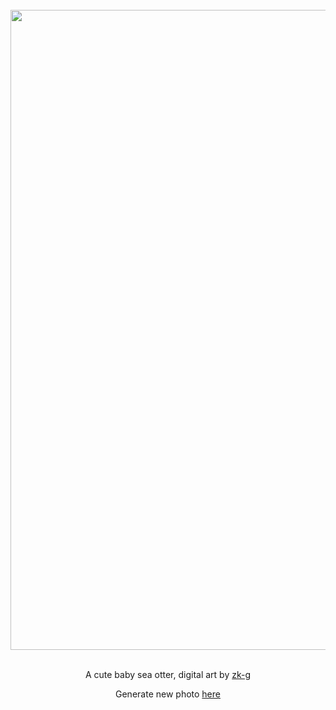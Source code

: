
<div align="center">
  <br>
  <a href="https://raw.githubusercontent.com/zk-g/zk-g/master/images/images/2023_02_26_zk-g_A_cute_baby_sea_otter__digital_art.png/"><img src="https://raw.githubusercontent.com/zk-g/zk-g/master/images/images/2023_02_26_zk-g_A_cute_baby_sea_otter__digital_art.png" width="1024px"></a>
  <br>
  <br>
  <p class="has-text-grey">A cute baby sea otter, digital art by <a href="https://github.com/zk-g" target="_blank">zk-g</a></p>
  <p class="has-text-grey">Generate new photo <a href="https://github.com/zk-g/zk-g/issues/new/choose">here</a></p>
</div>
